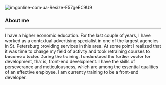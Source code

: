 ![imgonline-com-ua-Resize-E57geEO9U9](https://github.com/Karinatest/rsschool-cv_1/assets/145896968/d6b47d00-898a-485d-926c-6211b0f026bd)
### About me
***
I have a higher economic education. For the last couple of years, I have worked as a contextual advertising specialist in one of the largest agencies in St. Petersburg providing services in this area.
At some point I realized that it was time to change my field of activity and took retraining courses to become a tester. During the training, I understood the further vector for development, that is, front-end development.
I have the skills of perseverance and meticulousness, which are among the essential qualities of an effective employee. I am currently training to be a front-end developer.

